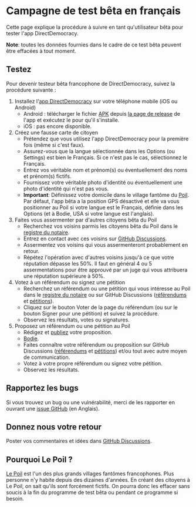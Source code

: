 # Campagne de test bêta en français

Cette page explique la procédure à suivre en tant qu'utilisateur bêta pour tester l'app DirectDemocracy.

**Note**: toutes les données fournies dans le cadre de ce test bêta peuvent être effacées à tout moment.

## Testez

Pour devenir testeur bêta francophone de DirectDemocracy, suivez la procédure suivante :

1. Installez l'[app DirectDemocracy](https://app.directdemocracy.vote) sur votre téléphone mobile (iOS ou Android)
   - Android : télécharger le fichier [APK](https://github.com/directdemocracy-vote/app/releases/download/2.0.54/directdemocracy-2.0.54.apk) depuis [la page de release](https://github.com/directdemocracy-vote/app/releases) de l'app et exécutez le pour qu'il s'installe.
   - iOS : pas encore disponible.
3. Créez une fausse carte de citoyen
   - Prétendez que vous utilisez l'app DirectDemocracy pour la première fois (même si c'est faux).
   - Assurez-vous que la langue sélectionnée dans les Options (ou Settings) est bien le Français. Si ce n'est pas le cas, sélectionnez le Français.
   - Entrez vos véritable nom et prénom(s) ou éventuellement des noms et prénom(s) fictifs.
   - Fournissez votre véritable photo d'identité ou éventuellement une photo d'identité qui n'est pas vous.
   - **Important**: Définissez votre domicile dans le village fantôme du [Poil](https://nominatim.openstreetmap.org/ui/details.html?osmtype=R&osmid=6834621&class=boundary). Par défaut, l'app bêta a la position GPS désactivé et elle va vous positionner au Poil si votre langue est le Français, définie dans les Options (et à Bodie, USA si votre langue est l'anglais).
4. Faites vous assermenter par d'autres citoyens bêta du Poil
   - Recherchez vos voisins parmis les citoyens bêta du Poil dans le [registre du notaire](https://notary.directdemocracy.vote?latitude=43.9371&longitude=6.2847).
   - Entrez en contact avec ces voisins sur [GitHub Discussions](https://github.com/directdemocracy-vote/www/discussions/categories/assermentations).
   - Assermentez vos voisins qui vous assermenteront probablement en retour.
   - Répétez l'opération avec d'autres voisins jusqu'à ce que votre réputation dépasse les 50%. Il faut en général 4 ou 5 assermentations pour être approuvé par un juge qui vous attribuera une réputation supérieure à 50%.
5. Votez à un référendum ou signez une pétition
   - Recherchez un référendum ou une pétition qui vous intéresse au Poil dans le [registre du notaire](https://notary.directdemocracy.vote?tab=proposals&latitude=43.9371&longitude=6.2847) ou sur GitHub Discussions ([référendums](https://github.com/directdemocracy-vote/www/discussions/categories/r%C3%A9f%C3%A9rendums-fran%C3%A7ais) et [pétitions](https://github.com/directdemocracy-vote/www/discussions/categories/p%C3%A9titions-fran%C3%A7ais)).
   - Cliquez sur le bouton Voter de la page du référendum (ou sur le bouton Signer pour une pétition) et suivez la procédure.
   - Observez les résultats, votes ou signatures.
6. Proposez un référendum ou une pétition au Poil
   - Rédigez et [publiez](https://judge.directdemocracy.vote/propose.html?latitude=43.9371&longitude=6.2847) votre proposition.
   - [Bodie](https://judge.directdemocracy.vote/propose.html?latitude=38.2115&longitude=-119.0126).
   - Faites connaître votre référendum ou proposition sur GitHub Discussions ([référendums](https://github.com/directdemocracy-vote/www/discussions/categories/r%C3%A9f%C3%A9rendums-fran%C3%A7ais) et [pétitions](https://github.com/directdemocracy-vote/www/discussions/categories/p%C3%A9titions-fran%C3%A7ais)) et/ou tout avec autre moyen de communication.
   - Votez à votre propre référendum ou signez votre pétition.
   - Observez les résultats.

## Rapportez les bugs

Si vous trouvez un bug ou une vulnérabilité, merci de les rapporter en ouvrant une [issue GitHub](https://github.com/directdemocracy-vote/www/issues/new) (en Anglais).

## Donnez nous votre retour

Poster vos commentaires et idées dans [GitHub Discussions](https://github.com/directdemocracy-vote/www/discussions/categories/discussions-sur-le-test-b%C3%AAta).

## Pourquoi Le Poil ?

[Le Poil](https://fr.wikipedia.org/wiki/Le_Poil) est l'un des plus grands villages fantômes francophones. Plus personne n'y habite depuis des dizaines d'années. En créant des citoyens à Le Poil, on sait qu'ils sont forcément fictifs. On pourra donc les effacer sans soucis à la fin du programme de test bêta ou pendant ce programme si besoin.


